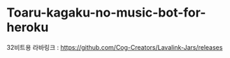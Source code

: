 # Toaru-kagaku-no-music-bot-for-heroku

32비트용 라바링크 : https://github.com/Cog-Creators/Lavalink-Jars/releases
